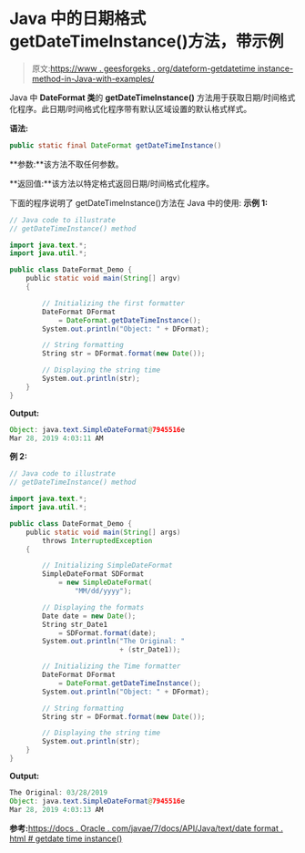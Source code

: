 # Java 中的日期格式 getDateTimeInstance()方法，带示例

> 原文:[https://www . geesforgeks . org/dateform-getdatetime instance-method-in-Java-with-examples/](https://www.geeksforgeeks.org/dateformat-getdatetimeinstance-method-in-java-with-examples/)

Java 中 **DateFormat 类**的 **getDateTimeInstance()** 方法用于获取日期/时间格式化程序。此日期/时间格式化程序带有默认区域设置的默认格式样式。

**语法:**

```java
public static final DateFormat getDateTimeInstance()
```

**参数:**该方法不取任何参数。

**返回值:**该方法以特定格式返回日期/时间格式化程序。

下面的程序说明了 getDateTimeInstance()方法在 Java 中的使用:
**示例 1:**

```java
// Java code to illustrate
// getDateTimeInstance() method

import java.text.*;
import java.util.*;

public class DateFormat_Demo {
    public static void main(String[] argv)
    {

        // Initializing the first formatter
        DateFormat DFormat
            = DateFormat.getDateTimeInstance();
        System.out.println("Object: " + DFormat);

        // String formatting
        String str = DFormat.format(new Date());

        // Displaying the string time
        System.out.println(str);
    }
}
```

**Output:**

```java
Object: java.text.SimpleDateFormat@7945516e
Mar 28, 2019 4:03:11 AM

```

**例 2:**

```java
// Java code to illustrate
// getDateTimeInstance() method

import java.text.*;
import java.util.*;

public class DateFormat_Demo {
    public static void main(String[] args)
        throws InterruptedException
    {

        // Initializing SimpleDateFormat
        SimpleDateFormat SDFormat
            = new SimpleDateFormat(
                "MM/dd/yyyy");

        // Displaying the formats
        Date date = new Date();
        String str_Date1
            = SDFormat.format(date);
        System.out.println("The Original: "
                           + (str_Date1));

        // Initializing the Time formatter
        DateFormat DFormat
            = DateFormat.getDateTimeInstance();
        System.out.println("Object: " + DFormat);

        // String formatting
        String str = DFormat.format(new Date());

        // Displaying the string time
        System.out.println(str);
    }
}
```

**Output:**

```java
The Original: 03/28/2019
Object: java.text.SimpleDateFormat@7945516e
Mar 28, 2019 4:03:13 AM

```

**参考:**[https://docs . Oracle . com/javae/7/docs/API/Java/text/date format . html # getdate time instance()](https://docs.oracle.com/javase/7/docs/api/java/text/DateFormat.html#getDateTimeInstance())